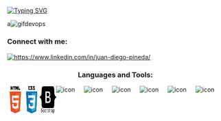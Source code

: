 <link rel="preconnect" href="https://fonts.googleapis.com"><link rel="preconnect" href="https://fonts.gstatic.com" crossorigin><link href="https://fonts.googleapis.com/css2?family=Caveat&display=swap" rel="stylesheet">


<a href="https://git.io/typing-svg"><img src="https://readme-typing-svg.demolab.com?font=caveat&weight=100&size=35&pause=1&color=F6F0ED&background=000000&vCenter=true&multiline=true&width=1120&height=355&lines=Hola+y+Bienvenido+a+mi+perfil+en+Github.;+;Estare+encantado+de+contribuir+a+tu+proyecto%2C;Mi+experiencia+y+habilidades+me+hacen+un+candidato+ideal%2C;Estoy+seguro+de+que+puedo+aportar+un+valor+significativo.;no+dudes+en+ponerte+en+contacto+conmigo.;%C2%A1Estoy+dispuesto+a+formar+parte+de+tu+proyecto+y+;lograr+alcanzar+el+%C3%A9xito+juntos!" alt="Typing SVG" /></a>

a![gifdevops](https://user-images.githubusercontent.com/117276310/205516382-b0d6df35-890a-4cf2-838f-c8db68cfecf9.gif)  


<h3 align="left">Connect with me:</h3>
<p align="left">
<a href="https://linkedin.com/in/https://www.linkedin.com/in/juan-diego-pineda/" target="blank"><img align="center" src="https://raw.githubusercontent.com/rahuldkjain/github-profile-readme-generator/master/src/images/icons/Social/linked-in-alt.svg" alt="https://www.linkedin.com/in/juan-diego-pineda/" height="30" width="40" /></a>
</p>

<h3 align="center">Languages and Tools:</h3>


<div style="display: flex; align-items: flex-start;">   <a href="https://www.w3.org/html/" target="_blank" rel="noreferrer"> <img src="https://raw.githubusercontent.com/devicons/devicon/master/icons/html5/html5-original-wordmark.svg" alt="html5" width="65" height="65"/></a>
                                                       <a href="https://www.w3schools.com/css/" target="_blank" rel="noreferrer"> <img src="https://raw.githubusercontent.com/devicons/devicon/master/icons/css3/css3-original-wordmark.svg" alt="css3" width="65" height="65"/> </a>
  <a href="https://getbootstrap.com" target="_blank" rel="noreferrer"> <img src="https://raw.githubusercontent.com/devicons/devicon/master/icons/bootstrap/bootstrap-plain-wordmark.svg" alt="bootstrap" width="65" height="65"/> </a> 
                                                       <img src="https://techstack-generator.vercel.app/js-icon.svg" alt="icon" width="65" height="65" />
                                                       <img src="https://techstack-generator.vercel.app/cpp-icon.svg" alt="icon" width="65" height="65" />
                                                       
                                                       
                                                                                                          
<div style="display: flex; align-items: flex-start;"> <img src="https://techstack-generator.vercel.app/python-icon.svg" alt="icon" width="65" height="65" />
                                                      <img src="https://techstack-generator.vercel.app/github-icon.svg" alt="icon" width="65" height="65" />
                                                      <img src="https://techstack-generator.vercel.app/nginx-icon.svg" alt="icon" width="65" height="65" />
   <a href="https://expressjs.com" target="_blank" rel="noreferrer"> <img src="https://raw.githubusercontent.com/devicons/devicon/master/icons/express/express-original-wordmark.svg" alt="express" width="65" height="65"/> </a> 
                                                      <img src="https://techstack-generator.vercel.app/java-icon.svg" alt="icon" width="65" height="65" />
                                                      
                                                   

